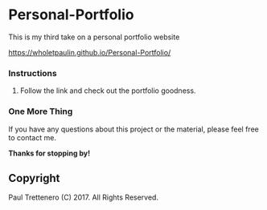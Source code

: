 # Personal-Portfolio
This is my third take on a personal portfolio website

 https://wholetpaulin.github.io/Personal-Portfolio/


### Instructions

1. Follow the link and check out the portfolio goodness.

### One More Thing

If you have any questions about this project or the material, please feel free to contact me.

**Thanks for stopping by!**

## Copyright

Paul Trettenero (C) 2017. All Rights Reserved.

